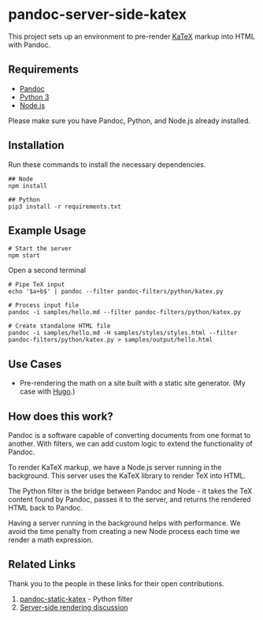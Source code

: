 # pandoc-server-side-katex

This project sets up an environment to pre-render [KaTeX](https://katex.org/) markup into HTML with Pandoc. 

## Requirements
- [Pandoc](https://pandoc.org/)
- [Python 3](https://www.python.org/)
- [Node.js](https://nodejs.org/en/)

Please make sure you have Pandoc, Python, and Node.js already installed.

## Installation

Run these commands to install the necessary dependencies.

```
## Node
npm install

## Python
pip3 install -r requirements.txt 
```

## Example Usage
```
# Start the server
npm start
```


Open a second terminal
```
# Pipe TeX input
echo '$a+b$' | pandoc --filter pandoc-filters/python/katex.py

# Process input file
pandoc -i samples/hello.md --filter pandoc-filters/python/katex.py

# Create standalone HTML file
pandoc -i samples/hello.md -H samples/styles/styles.html --filter pandoc-filters/python/katex.py > samples/output/hello.html
```

## Use Cases
- Pre-rendering the math on a site built with a static site generator. (My case with [Hugo](https://gohugo.io/).)

## How does this work?
Pandoc is a software capable of converting documents from one format to another. With filters, we can add custom logic to extend the functionality of Pandoc.

To render KaTeX markup, we have a Node.js server running in the background. This server uses the KaTeX library to render TeX into HTML.

The Python filter is the bridge between Pandoc and Node - it takes the TeX content found by Pandoc, passes it to the server, and returns the rendered HTML back to Pandoc.

Having a server running in the background helps with performance. We avoid the time penalty from creating a new Node process each time we render a math expression.

## Related Links
Thank you to the people in these links for their open contributions.
1) [pandoc-static-katex](https://github.com/Zaharid/pandoc_static_katex) - Python filter
2) [Server-side rendering discussion](https://github.com/jgm/pandoc/issues/6651)
